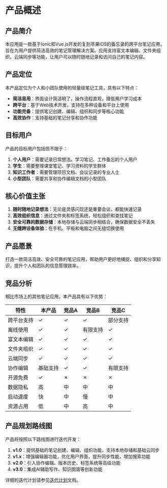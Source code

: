 # 产品概述

## 产品简介

本应用是一款基于Ionic和Vue.js开发的复刻苹果iOS的备忘录的跨平台笔记应用，旨在为用户提供简洁高效的笔记管理解决方案。应用支持富文本编辑、文件夹组织、云端同步等功能，让用户可以随时随地记录和访问自己的笔记内容。

## 产品定位

本产品定位为个人和小团队使用的轻量级笔记工具，具有以下特点：

- **简洁易用**：界面设计简洁明了，操作流程直观，降低用户学习成本
- **跨平台**：基于Web技术开发，支持在多种设备和平台上使用
- **功能完备**：提供笔记创建、编辑、组织和同步等核心功能
- **高效协作**：支持基础的笔记分享和协作功能

## 目标用户

产品的目标用户包括但不限于：

1. **个人用户**：需要记录日常想法、学习笔记、工作备忘的个人用户
2. **学生**：需要整理课堂笔记、学习资料的学生群体
3. **知识工作者**：需要管理项目文档、会议记录的专业人士
4. **小型团队**：需要共享和协作编辑文档的小型团队

## 核心价值主张

1. **随时随地记录想法**：无论是灵感闪现还是重要会议，都能快速记录
2. **高效组织信息**：通过文件夹和标签系统，轻松组织和查找笔记
3. **安全可靠的数据存储**：本地存储与云端同步相结合，确保数据安全不丢失
4. **无缝跨设备体验**：在手机、平板和电脑之间无缝切换使用

## 产品愿景

打造一款简洁高效、安全可靠的笔记应用，帮助用户更好地捕捉、组织和分享知识，提升个人和团队的信息管理效率。

## 竞品分析

相比市场上的其他笔记应用，本产品具有以下优势：

| 特性       | 本产品   | 竞品A | 竞品B    | 竞品C    |
| ---------- | -------- | ----- | -------- | -------- |
| 跨平台支持 | ✓        | ✓     | ✓        | 部分支持 |
| 离线使用   | ✓        | ✓     | 有限支持 | ✓        |
| 富文本编辑 | ✓        | ✓     | ✓        | ✓        |
| 文件夹组织 | ✓        | ✓     | ✓        | ✓        |
| 云端同步   | ✓        | ✓     | ✓        | ✓        |
| 协作编辑   | 基础支持 | ✓     | ✓        | 有限支持 |
| 开源免费   | ✓        | ✗     | ✗        | ✗        |
| 数据隐私   | 高       | 中    | 中       | 中       |
| 启动速度   | 快       | 中    | 慢       | 中       |
| 资源占用   | 低       | 中    | 高       | 中       |

## 产品规划路线图

产品将按照以下路线图进行迭代开发：

1. **v1.0**：提供基础的笔记创建、编辑、组织功能，支持本地存储和基础云同步
2. **v1.x**：增强编辑器功能，优化用户界面，提升同步性能，增加搜索功能
3. **v2.0**：引入协作编辑、版本历史、标签系统等高级功能
4. **v3.0**：集成AI辅助写作、知识图谱等创新功能

详细的迭代计划请参见[迭代计划](./05-迭代计划.md)文档。
